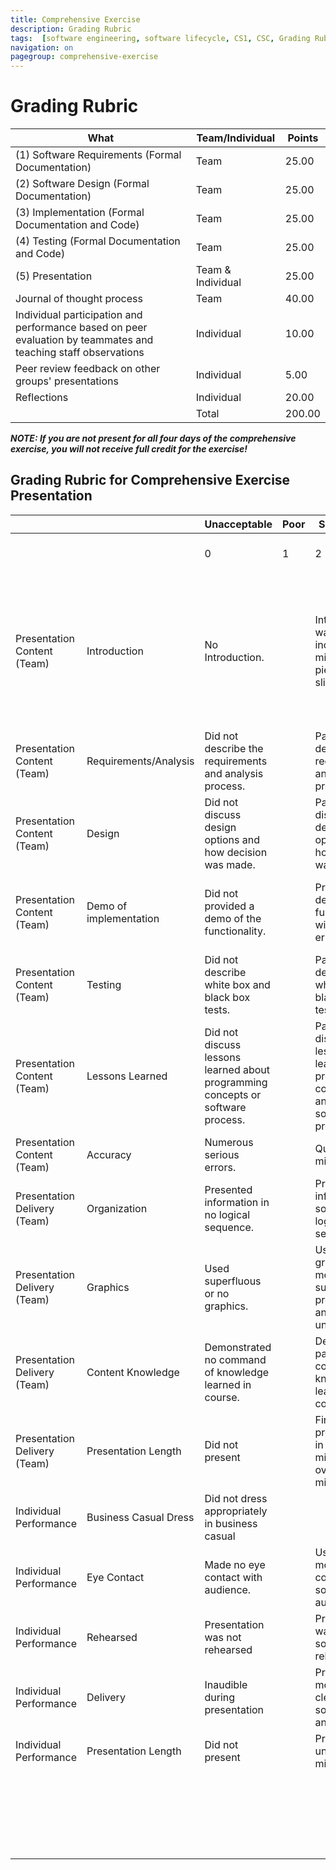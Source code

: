 ```yaml
---
title: Comprehensive Exercise
description: Grading Rubric
tags:  [software engineering, software lifecycle, CS1, CSC, Grading Rubric]
navigation: on
pagegroup: comprehensive-exercise
---
```

# Grading Rubric

| What                                                                                                                             | Team/Individual   | Points |
|----------------------------------------------------------------------------------------------------------------------------------|-------------------|--------|
| (1) Software Requirements (Formal Documentation)                                                                                 | Team              | 25.00  |
| (2) Software Design (Formal Documentation)                                                                                                | Team              | 25.00  |
| (3) Implementation (Formal Documentation and Code)                                                                               | Team              | 25.00  |
| (4) Testing (Formal Documentation and Code)                                                                                      | Team              | 25.00  |
| (5) Presentation                                                                                                                 | Team & Individual | 25.00  |
| Journal of thought process                                                                                                       | Team              | 40.00  |
| Individual participation and performance based on peer evaluation by teammates and teaching staff observations                   | Individual        | 10.00  |
| Peer review feedback on other groups' presentations                                                                              | Individual        | 5.00   |
| Reflections                                                                                                                      | Individual        | 20.00  |
|                                                                                                                                  | Total             | 200.00 |

***NOTE: If you are not present for all four days of the comprehensive exercise, you will not receive full credit for the exercise!***

## Grading Rubric for Comprehensive Exercise Presentation

|    |        | Unacceptable                 | Poor                   | Satisfactory                                                                    | Good | Excellent                                                                               |   |                                                                                                                                          |         |
|------------------------------|------------------------|---------------------------------------------------------------------------------|------|-----------------------------------------------------------------------------------------|---|------------------------------------------------------------------------------------------------------------------------------------------|---------|----|--------|
|                              |                        | 0                                                                               | 1    | 2                                                                                       | 3 | 4                                                                                                                                        | R (0-4) | Wt | R x Wt |
| Presentation Content (Team)  | Introduction           | No Introduction.                                                                |      | Introduction was incomplete or missing pieces of title slide.                           |   | Introduced group members and topic at start of presentation and had a title slide with project name, group name, and group member names. |         | 1  |        |
| Presentation Content (Team)  | Requirements/Analysis  | Did not describe the requirements and analysis process.                         |      | Partially described the requirements and analysis process.                              |   | Fully described the requirements and analysis process.                                                                                   |         | 4  |        |
| Presentation Content (Team)  | Design                 | Did not discuss design options and how decision was made.                       |      | Partially discussed design options and how decision was made.                           |   | Fully discussed design options and how decision was made.                                                                                |         | 4  |        |
| Presentation Content (Team)  | Demo of implementation | Did not provided a demo of the functionality.                                   |      | Provided a demo of the functionality, with many errors.                                 |   | Provided a well-planned demo of the functionality, with few or no errors.                                                                |         | 4  |        |
| Presentation Content (Team)  | Testing                | Did not describe white box and black box tests.                                 |      | Partially described white box and black box tests.                                      |   | Fully described white box and black box tests.                                                                                           |         | 4  |        |
| Presentation Content (Team)  | Lessons Learned        | Did not discuss lessons learned about programming concepts or software process. |      | Partially discussed lessons learned about programming concepts and/or software process. |   | Fully discussed lessons learned about programming concepts and/or software process.                                                      |         | 4  |        |
| Presentation Content (Team)  | Accuracy               | Numerous serious errors.                                                        |      | Quite a few minor errors.                                                               |   | Very few or no errors.                                                                                                                   |         | 2  |        |
| Presentation Delivery (Team) | Organization           | Presented information in no logical sequence.                                   |      | Presented information in somewhat logical sequence.                                     |   | Presented information in logical, interesting sequence.                                                                                  |         | 2  |        |
| Presentation Delivery (Team) | Graphics               | Used superfluous or no graphics.                                                |      | Used graphics that moderately support presentation and/or are unreadable.               |   | Used attractive graphics that consistently support presentation and are readable.                                                        |         | 2  |        |
| Presentation Delivery (Team) | Content Knowledge      | Demonstrated no command of knowledge learned in course.                         |      | Demonstrated partial command of knowledge learned in course.                            |   | Demonstrated full command of knowledge learned in course.                                                                                |         | 4  |        |
| Presentation Delivery (Team) | Presentation Length    | Did not present                                                                 |      | Finished the presentation in under 7 minutes or over 10 minutes.                        |   | Finished the presentation between 7-10 minutes.                                                                                          |         | 3  |        |
| Individual Performance       | Business Casual Dress  | Did not dress appropriately in business casual                                  |      |                                                                                         |   | Dressed appropriately in business casual                                                                                                 |         | 1  |        |
| Individual Performance       | Eye Contact            | Made no eye contact with audience.                                              |      | Used moderate eye contact with some of audience.                                        |   | Used good eye contact with entire audience.                                                                                              |         | 1  |        |
| Individual Performance       | Rehearsed              | Presentation was not rehearsed                                                  |      | Presentation was somewhat rehearsed.                                                    |   | Presentation was well-rehearsed                                                                                                          |         | 1  |        |
| Individual Performance       | Delivery               | Inaudible during presentation                                                   |      | Presented moderately clear, somewhat animated.                                          |   | Presented very clear, dynamic.                                                                                                           |         | 1  |        |
| Individual Performance       | Presentation Length    | Did not present                                                                 |      | Presented for under two minutes                                                         |   | Presented for two minutes or longer.                                                                                                     |         | 1  |        |
|                              |                        |                                                                                 |      |                                                                                         |   | Sum (S)                                                                                                                                  |     X    | 39 |        |
|                              |                        |                                                                                 |      |                                                                                         |   | Maximum (M) [4 x S(Wt)]                                                                                                                  |    X     |  X  | 156    |
|                              |                        |                                                                                 |      |                                                                                         |   | Percentage (100 x (S-Deductions)/M)                                                                                                      |    X     |  X  |        |